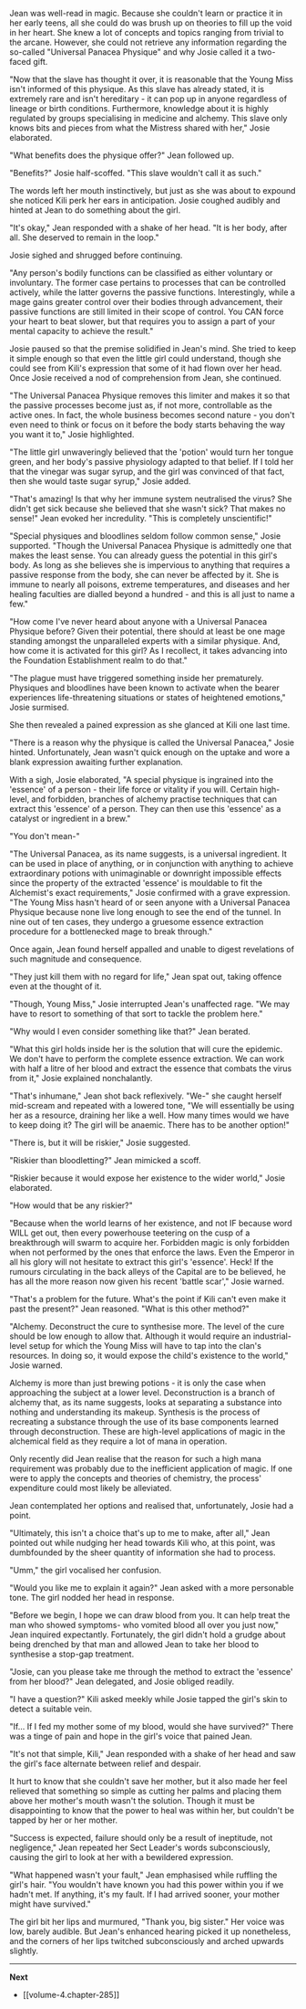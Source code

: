 
Jean was well-read in magic. Because she couldn't learn or practice it in her early teens, all she could do was brush up on theories to fill up the void in her heart. She knew a lot of concepts and topics ranging from trivial to the arcane. However, she could not retrieve any information regarding the so-called "Universal Panacea Physique" and why Josie called it a two-faced gift.

"Now that the slave has thought it over, it is reasonable that the Young Miss isn't informed of this physique. As this slave has already stated, it is extremely rare and isn't hereditary - it can pop up in anyone regardless of lineage or birth conditions. Furthermore, knowledge about it is highly regulated by groups specialising in medicine and alchemy. This slave only knows bits and pieces from what the Mistress shared with her," Josie elaborated.

"What benefits does the physique offer?" Jean followed up.

"Benefits?" Josie half-scoffed. "This slave wouldn't call it as such."

The words left her mouth instinctively, but just as she was about to expound she noticed Kili perk her ears in anticipation. Josie coughed audibly and hinted at Jean to do something about the girl.

"It's okay," Jean responded with a shake of her head. "It is her body, after all. She deserved to remain in the loop."

Josie sighed and shrugged before continuing.

"Any person's bodily functions can be classified as either voluntary or involuntary. The former case pertains to processes that can be controlled actively, while the latter governs the passive functions. Interestingly, while a mage gains greater control over their bodies through advancement, their passive functions are still limited in their scope of control. You CAN force your heart to beat slower, but that requires you to assign a part of your mental capacity to achieve the result."

Josie paused so that the premise solidified in Jean's mind. She tried to keep it simple enough so that even the little girl could understand, though she could see from Kili's expression that some of it had flown over her head. Once Josie received a nod of comprehension from Jean, she continued.

"The Universal Panacea Physique removes this limiter and makes it so that the passive processes become just as, if not more, controllable as the active ones. In fact, the whole business becomes second nature - you don't even need to think or focus on it before the body starts behaving the way you want it to," Josie highlighted.

"The little girl unwaveringly believed that the 'potion' would turn her tongue green, and her body's passive physiology adapted to that belief. If I told her that the vinegar was sugar syrup, and the girl was convinced of that fact, then she would taste sugar syrup," Josie added.

"That's amazing! Is that why her immune system neutralised the virus? She didn't get sick because she believed that she wasn't sick? That makes no sense!" Jean evoked her incredulity. "This is completely unscientific!"

"Special physiques and bloodlines seldom follow common sense," Josie supported. "Though the Universal Panacea Physique is admittedly one that makes the least sense. You can already guess the potential in this girl's body. As long as she believes she is impervious to anything that requires a passive response from the body, she can never be affected by it. She is immune to nearly all poisons, extreme temperatures, and diseases and her healing faculties are dialled beyond a hundred - and this is all just to name a few."

"How come I've never heard about anyone with a Universal Panacea Physique before? Given their potential, there should at least be one mage standing amongst the unparalleled experts with a similar physique. And, how come it is activated for this girl? As I recollect, it takes advancing into the Foundation Establishment realm to do that."

"The plague must have triggered something inside her prematurely. Physiques and bloodlines have been known to activate when the bearer experiences life-threatening situations or states of heightened emotions," Josie surmised.

She then revealed a pained expression as she glanced at Kili one last time.

"There is a reason why the physique is called the Universal Panacea," Josie hinted. Unfortunately, Jean wasn't quick enough on the uptake and wore a blank expression awaiting further explanation.

With a sigh, Josie elaborated, "A special physique is ingrained into the 'essence' of a person - their life force or vitality if you will. Certain high-level, and forbidden, branches of alchemy practise techniques that can extract this 'essence' of a person. They can then use this 'essence' as a catalyst or ingredient in a brew."

"You don't mean-"

"The Universal Panacea, as its name suggests, is a universal ingredient. It can be used in place of anything, or in conjunction with anything to achieve extraordinary potions with unimaginable or downright impossible effects since the property of the extracted 'essence' is mouldable to fit the Alchemist's exact requirements," Josie confirmed with a grave expression. "The Young Miss hasn't heard of or seen anyone with a Universal Panacea Physique because none live long enough to see the end of the tunnel. In nine out of ten cases, they undergo a gruesome essence extraction procedure for a bottlenecked mage to break through."

Once again, Jean found herself appalled and unable to digest revelations of such magnitude and consequence.

"They just kill them with no regard for life," Jean spat out, taking offence even at the thought of it.

"Though, Young Miss," Josie interrupted Jean's unaffected rage. "We may have to resort to something of that sort to tackle the problem here."

"Why would I even consider something like that?" Jean berated.

"What this girl holds inside her is the solution that will cure the epidemic. We don't have to perform the complete essence extraction. We can work with half a litre of her blood and extract the essence that combats the virus from it," Josie explained nonchalantly.

"That's inhumane," Jean shot back reflexively. "We-" she caught herself mid-scream and repeated with a lowered tone, "We will essentially be using her as a resource, draining her like a well. How many times would we have to keep doing it? The girl will be anaemic. There has to be another option!"

"There is, but it will be riskier," Josie suggested.

"Riskier than bloodletting?" Jean mimicked a scoff.

"Riskier because it would expose her existence to the wider world," Josie elaborated.

"How would that be any riskier?"

"Because when the world learns of her existence, and not IF because word WILL get out, then every powerhouse teetering on the cusp of a breakthrough will swarm to acquire her. Forbidden magic is only forbidden when not performed by the ones that enforce the laws. Even the Emperor in all his glory will not hesitate to extract this girl's 'essence'. Heck! If the rumours circulating in the back alleys of the Capital are to be believed, he has all the more reason now given his recent 'battle scar'," Josie warned.

"That's a problem for the future. What's the point if Kili can't even make it past the present?" Jean reasoned. "What is this other method?"

"Alchemy. Deconstruct the cure to synthesise more. The level of the cure should be low enough to allow that. Although it would require an industrial-level setup for which the Young Miss will have to tap into the clan's resources. In doing so, it would expose the child's existence to the world," Josie warned.

Alchemy is more than just brewing potions - it is only the case when approaching the subject at a lower level. Deconstruction is a branch of alchemy that, as its name suggests, looks at separating a substance into nothing and understanding its makeup. Synthesis is the process of recreating a substance through the use of its base components learned through deconstruction. These are high-level applications of magic in the alchemical field as they require a lot of mana in operation.

Only recently did Jean realise that the reason for such a high mana requirement was probably due to the inefficient application of magic. If one were to apply the concepts and theories of chemistry, the process' expenditure could most likely be alleviated.

Jean contemplated her options and realised that, unfortunately, Josie had a point.

"Ultimately, this isn't a choice that's up to me to make, after all," Jean pointed out while nudging her head towards Kili who, at this point, was dumbfounded by the sheer quantity of information she had to process.

"Umm," the girl vocalised her confusion.

"Would you like me to explain it again?" Jean asked with a more personable tone. The girl nodded her head in response.

"Before we begin, I hope we can draw blood from you. It can help treat the man who showed symptoms- who vomited blood all over you just now," Jean inquired expectantly. Fortunately, the girl didn't hold a grudge about being drenched by that man and allowed Jean to take her blood to synthesise a stop-gap treatment.

"Josie, can you please take me through the method to extract the 'essence' from her blood?" Jean delegated, and Josie obliged readily.

"I have a question?" Kili asked meekly while Josie tapped the girl's skin to detect a suitable vein.

"If... If I fed my mother some of my blood, would she have survived?" There was a tinge of pain and hope in the girl's voice that pained Jean.

"It's not that simple, Kili," Jean responded with a shake of her head and saw the girl's face alternate between relief and despair.

It hurt to know that she couldn't save her mother, but it also made her feel relieved that something so simple as cutting her palms and placing them above her mother's mouth wasn't the solution. Though it must be disappointing to know that the power to heal was within her, but couldn't be tapped by her or her mother.

"Success is expected, failure should only be a result of ineptitude, not negligence," Jean repeated her Sect Leader's words subconsciously, causing the girl to look at her with a bewildered expression.

"What happened wasn't your fault," Jean emphasised while ruffling the girl's hair. "You wouldn't have known you had this power within you if we hadn't met. If anything, it's my fault. If I had arrived sooner, your mother might have survived."

The girl bit her lips and murmured, "Thank you, big sister." Her voice was low, barely audible. But Jean's enhanced hearing picked it up nonetheless, and the corners of her lips twitched subconsciously and arched upwards slightly.

____

**Next**
* [[volume-4.chapter-285]]